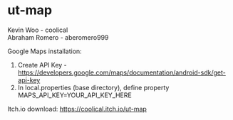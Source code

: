 # ut-map
Kevin Woo - coolical  
Abraham Romero - aberomero999

Google Maps installation:
1. Create API Key - https://developers.google.com/maps/documentation/android-sdk/get-api-key  
2. In local.properties (base directory), define property MAPS_API_KEY=YOUR_API_KEY_HERE
  
Itch.io download: https://coolical.itch.io/ut-map
